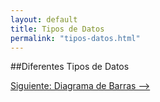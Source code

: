 ```yaml
---
layout: default
title: Tipos de Datos
permalink: "tipos-datos.html"
---
```

##Diferentes Tipos de Datos

[Siguiente: Diagrama de Barras -->]({{site.url}}/diagrama-barras.html)